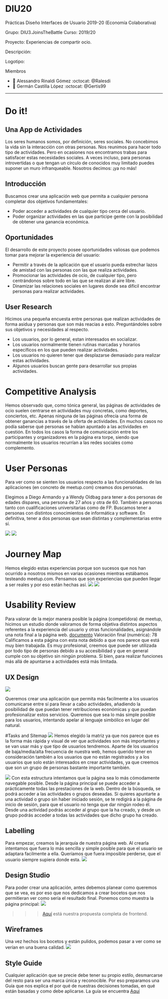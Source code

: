 # DIU20
Prácticas Diseño Interfaces de Usuario 2019-20 (Economía Colaborativa)

Grupo: DIU3.JoinsTheBattle  Curso: 2019/20

Proyecto: Experiencias de compartir ocio.

Descripción:

Logotipo:

Miembros
 * :bust_in_silhouette: Alessandro Rinaldi Gómez  :octocat: \@Ralesdi  
 * :bust_in_silhouette: Germán Castilla López     :octocat: \@Gertis99

-----

# Do it!
## Una App de Actividades

Los seres humanos somos, por definición, seres sociales. No concebimos la vida sin la interacción con otras personas. Nos reunimos para hacer todo tipo de actividades. Pero en ocasiones nos encontramos trabas para satisfacer estas necesidades
sociales. A veces incluso, para personas introvertidas o que tengan un círculo de conocidos muy limitado puedes suponer un muro infranqueable. Nosotros decimos: ¡ya no más!


## Introducción

Buscamos crear una aplicación web que permita a cualquier persona completar dos objetivos fundamentales:
- Poder acceder a actividades de cualquier tipo cerca del usuario.
- Poder organizar actividades en las que participe gente con la posibilidad de obtener una ganancia económica.

## Oportunidades

El desarrollo de este proyecto posee oportunidades valiosas que podemos tomar para mejorar la experiencia del usuario:
- Permitir a través de la aplicación que el usuario pueda estrechar lazos de amistad con las personas con las que realiza actividades.
- Promocionar las actividades de ocio, de cualquier tipo, pero centrándonos sobre todo en las que se realizan al aire libre.
- Dinamizar las relaciones sociales en lugares donde sea dificil encontrar personas para realizar actividades.

## User Research
Hicimos una pequeña encuesta entre personas que realizan actividades de forma asidua y personas que son más reacias a esto. Preguntándoles sobre sus objetivos y necesidades al respecto.
- Los usuarios, por lo general, estan interesados en socializar.
- Los usuarios normalmente tienen rutinas marcadas y horarios específicos en los que pueden realizar actividades.
- Los usuarios no quieren tener que desplazarse demasiado para realizar estas actividades.
- Algunos usuarios buscan gente para desarrollar sus propias actividades.

# Competitive Analysis
Hemos observado que, como tónica general, las páginas de actividades de ocio suelen centrarse en actividades muy concretas, como deportes, conciertos, etc. Apenas ninguna de las páginas ofrecía una forma de obtener ganancias a través de la oferta de actividades. En muchos casos no podía saberse qué personas se habían apuntado a las actividades en cuestión. En todos los casos la forma de comunicación entre los participantes y organizadores en la página era torpe, siendo que normalmente los usuarios recurrían a las redes sociales como complemento.

# User Personas

Para ver como se sienten los usuarios respecto a las funcionalidades de las aplicaciones (en concreto de meetup.com) creamos dos personas.

Elegimos a Diego Armando y a Wendy Oldbag para tener a dos personas de edades dispares, una persona de 27 años y otra de 60. También a personas tanto con cualificaciones universitarias como de FP. Buscamos tener a personas con distintos conocimientos de informática y software. En definitiva, tener a dos personas que sean distintas y complementarias entre sí.

![](P1/DiegoArmando.png)
![](P1/WendyOldbag.png)

# Journey Map

Hemos elegido estas experiencias porque son sucesos que nos han ocurrido a nosotros mismos en varias ocasiones mientras estábamos testeando meetup.com. Pensamos que son experiencias que pueden llegar a ser reales y por eso están hechas así.
![](P1/JourneyMapArmando.png)
![](P1/JourneyMapOldbag.png)

# Usability Review
Para valorar de la mejor manera posible la página (competidora) de meetup, hicimos un estudio donde valoramos de forma objetiva distintos aspectos referentes a la experiencia del usuario y otras funcionalidades, asignándole una nota final a la página web.
[documento](https://github.com/ralesdi/DIU20/blob/master/P1/UsabilityReview.pdf)
Valoración final (numérica): 78
Calificamos a esta página con esta nota debido a que nos parece que está muy bien trabajada. Es muy profesional, creemos que puede ser utilizada por todo tipo de personas debido a su accesibilidad y que en general cumple con su objetivo sin ningún problema. Si bien, para realizar funciones más allá de apuntarse a actividades está más limitada.


## UX Design  

![](P2/malla.png)

Queremos crear una aplicación que permita más facilmente a los usuarios comunicarse entre sí para llevar a cabo actividades, añadiendo la posibilidad de que puedan tener retribuciones económicas y que puedan profesionalizar estos servicios. Queremos que sea lo más simple posible para los usuarios, intentando apelar al lenguaje simbólico en lugar del natural.

#Tasks and Sitemap
![](P2/UserMatrix.PNG)
Hemos elegido la matriz ya que nos parece que es la forma más rápida y visual de ver que actividades son más importantes y se van usar más y que tipo de usuarios tendremos. Aparte de los usuarios de baja/media/alta frecuencia de nuestra web, hemos querido tener en consideración también a los usuarios que no están registrados y a los usuarios que solo están interesados en crear actividades, ya que creemos que son un grupo de personas bastante importante también.

![](P2/ArquitecturaInformación-Estructura.png)
Con esta estructura intentamos que la página sea lo más cómodamente navegable posible. Desde la página principal se puede acceder a prácticamente todas las prestaciones de la web. Dentro de la búsqueda, se podrá acceder a las actividades o grupos deseadas. Si quieres apuntarte a una actividad o grupo sin haber iniciado sesión, se te redigirá a la página de inicio de sesión, para que el usuario no tenga que dar ningún rodeo él. Desde una actividad podrás acceder al grupo que la ha creado, y desde un grupo podrás acceder a todas las actividades que dicho grupo ha creado.

## Labelling
Para empezar, creamos la jerarquía de nuestra página web. Al crearla intentamos que fuera lo más sencilla y simple posible para que el usuario se adaptara facilmente a ella. Queríamos que fuera imposible perderse, que el usuario siempre supiera donde esta.
![](P2/ArquitecturaInformacion-Labelling.PNG)


## Design Studio
Para poder crear una aplicación, antes debemos planear como queremos que se vea, es por eso que nos dedicamos a crear bocetos que nos permitieran ver como sería el resultado final. Ponemos como muestra la página principal:
![](P3/PortadaLoFi.png)
>>> [Aquí](P2/DIU_Doc.pdf) está nuestra propuesta completa de frontend.


## Wireframes
Una vez hechos los bocetos y están pulidos, podemos pasar a ver como se verían en una buena calidad.
![](P3/PortadaHiFi.png)

## Style Guide
Cualquier aplicación que se precie debe tener su propio estilo, desmarcarse del resto para ser una marca única y reconocible. Por eso preparamos una Guía que nos explica el por qué de nuestras decisiones tomadas, en qué están basadas y como debe aplicarse.
La guía se encuentra [Aquí](P3/DIU_Guidelines.pdf)
